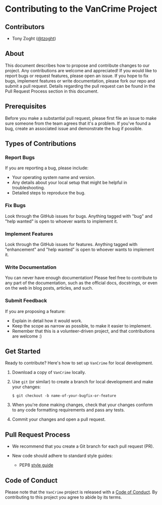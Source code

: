 # Contributing to the VanCrime Project

## Contributors
-   Tony Zoght ([@tzoght](https://github.com/tzoght))


## About

This document describes how to propose and contribute changes to our
project. Any contributions are welcome and appreciated! If you would
like to report bugs or request features, please open an issue. If you
hope to fix bugs, implement features or write documentation, please fork
our repo and submit a pull request. Details regarding the pull request
can be found in the Pull Request Process section in this document.

## Prerequisites

Before you make a substantial pull request, please first file an issue
to make sure someone from the team agrees that it's a problem. If you've
found a bug, create an associated issue and demonstrate the bug if
possible.

## Types of Contributions

### Report Bugs

If you are reporting a bug, please include:

-   Your operating system name and version.
-   Any details about your local setup that might be helpful in
    troubleshooting.
-   Detailed steps to reproduce the bug.

### Fix Bugs

Look through the GitHub issues for bugs. Anything tagged with "bug" and
"help wanted" is open to whoever wants to implement it.

### Implement Features

Look through the GitHub issues for features. Anything tagged with
"enhancement" and "help wanted" is open to whoever wants to implement
it.

### Write Documentation

You can never have enough documentation! Please feel free to contribute
to any part of the documentation, such as the official docs, docstrings,
or even on the web in blog posts, articles, and such.

### Submit Feedback

If you are proposing a feature:

-   Explain in detail how it would work.
-   Keep the scope as narrow as possible, to make it easier to
    implement.
-   Remember that this is a volunteer-driven project, and that
    contributions are welcome :)

## Get Started

Ready to contribute? Here's how to set up `VanCrime` for local
development.

1.  Download a copy of `VanCrime` locally.

2.  Use `git` (or similar) to create a branch for local development and
    make your changes:

    ``` console
    $ git checkout -b name-of-your-bugfix-or-feature
    ```

3.  When you're done making changes, check that your changes conform to
    any code formatting requirements and pass any tests.

4.  Commit your changes and open a pull request.

## Pull Request Process

-   We recommend that you create a Git branch for each pull request
    (PR).

-   New code should adhere to standard style guides:

    -   PEP8 [style guide](https://www.python.org/dev/peps/pep-0008/)

## Code of Conduct

Please note that the `VanCrime` project is released with a [Code of
Conduct](https://github.com/tzoght/vancrime/blob/main/CODE_OF_CONDUCT.md). By
contributing to this project you agree to abide by its terms.
